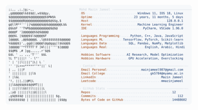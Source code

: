 <picture>
  <source srcset="https://raw.githubusercontent.com/mmazinjameel/mmazinjameel/main/dark_mode.svg?v=1760057263" media="(prefers-color-scheme: dark)">
  <img src="https://raw.githubusercontent.com/mmazinjameel/mmazinjameel/main/light_mode.svg?v=1760057263">
</picture>

